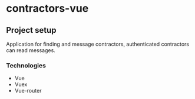 # contractors-vue

## Project setup
Application for finding and message contractors, authenticated contractors can read messages.

### Technologies
- Vue
- Vuex
- Vue-router
  
